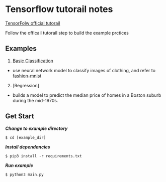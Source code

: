 # Tensorflow tutorail notes

[TensorFolw official tutorail](https://www.tensorflow.org/tutorials)

Follow the officail tutorail step to build the example prctices

## Examples
1. [Basic Classification](https://www.tensorflow.org/tutorials/keras/basic_classification)

  - use neural network model to classify images of clothing, and refer to [fashion-mnist](https://github.com/zalandoresearch/fashion-mnist)

2. [Regression]

  - builds a model to predict the median price of homes in a Boston suburb during the mid-1970s.

## Get Start

***Change to example directory***

```shell
$ cd [example_dir]
```

***Install dependancies***

```shell
$ pip3 install -r requirements.txt
```

***Run example***

```shell
$ python3 main.py
```
